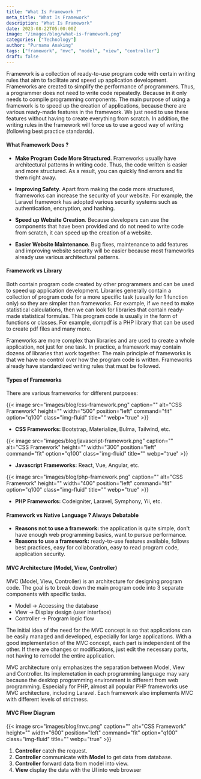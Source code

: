 ```yaml
---
title: "What Is Framework ?"
meta_title: "What Is Framework"
description: "What Is Framework"
date: 2023-08-22T05:00:00Z
image: "/images/blog/what-is-framework.png"
categories: ["Technology"]
author: "Purnama Anaking"
tags: ["framework", "mvc", "model", "view", "controller"]
draft: false
---
```


Framework is a collection of ready-to-use program code with certain writing rules that aim to facilitate and speed up application development. Frameworks are created to simplify the performance of programmers. Thus, a programmer does not need to write code repeatedly. Because in it only needs to compile programming components. The main purpose of using a framework is to speed up the creation of applications, because there are various ready-made features in the framework. We just need to use these features without having to create everything from scratch. In addition, the writing rules in the framework will force us to use a good way of writing (following best practice standards).

#### What Framework Does ?

- **Make Program Code More Structured**. Frameworks usually have architectural patterns in writing code. Thus, the code written is easier and more structured. As a result, you can quickly find errors and fix them right away.

- **Improving Safety**. Apart from making the code more structured, frameworks can increase the security of your website. For example, the Laravel framework has adopted various security systems such as authentication, encryption, and hashing.

- **Speed up Website Creation**. Because developers can use the components that have been provided and do not need to write code from scratch, it can speed up the creation of a website.

- **Easier Website Maintenance**. Bug fixes, maintenance to add features and improving website security will be easier because most frameworks already use various architectural patterns.

#### Framework vs Library

Both contain program code created by other programmers and can be used to speed up application development. Libraries generally contain a collection of program code for a more specific task (usually for 1 function only) so they are simpler than frameworks. For example, if we need to make statistical calculations, then we can look for libraries that contain ready-made statistical formulas. This program code is usually in the form of functions or classes. For example, dompdf is a PHP library that can be used to create pdf files and many more.

Frameworks are more complex than libraries and are used to create a whole application, not just for one task.
In practice, a framework may contain dozens of libraries that work together.
The main principle of frameworks is that we have no control over how the program code is written. Frameworks already have standardized writing rules that must be followed.

#### Types of Frameworks

There are various frameworks for different purposes:

{{< image src="images/blog/css-framework.png" caption="" alt="CSS Framework" height="" width="500" position="left" command="fit" option="q100" class="img-fluid" title=""  webp="true" >}}

- **CSS Frameworks:** Bootstrap, Materialize, Bulma, Tailwind, etc.

{{< image src="images/blog/javascript-framework.png" caption="" alt="CSS Framework" height="" width="300" position="left" command="fit" option="q100" class="img-fluid" title=""  webp="true" >}}

- **Javascript Frameworks:** React, Vue, Angular, etc.

{{< image src="images/blog/php-framework.png" caption="" alt="CSS Framework" height="" width="400" position="left" command="fit" option="q100" class="img-fluid" title=""  webp="true" >}}

- **PHP Frameworks:** Codeigniter, Laravel, Symphony, Yii, etc.

#### Framework vs Native Language ? Always Debatable

- **Reasons not to use a framework:** the application is quite simple, don't have enough web programming basics, want to pursue performance.
- **Reasons to use a framework:** ready-to-use features available, follows best practices, easy for collaboration, easy to read program code, application security.

#### MVC Architecture (Model, View, Controller)

MVC (Model, View, Controller) is an architecture for designing program code. The goal is to break down the main program code into 3 separate components with specific tasks.

- Model → Accessing the database
- View → Display design (user interface)
- Controller → Program logic flow

The initial idea of the need for the MVC concept is so that applications can be easily managed and developed, especially for large applications. With a good implementation of the MVC concept, each part is independent of the other. If there are changes or modifications, just edit the necessary parts, not having to remodel the entire application.

MVC architecture only emphasizes the separation between Model, View and Controller. Its implemetation in each programming language may vary because the desktop programming environment is different from web programming. Especially for PHP, almost all popular PHP frameworks use MVC architecture, including Laravel. Each framework also implements MVC with different levels of strictness.

#### MVC Flow Diagram

{{< image src="images/blog/mvc.png" caption="" alt="CSS Framework" height="" width="600" position="left" command="fit" option="q100" class="img-fluid" title=""  webp="true" >}}

1. **Controller** catch the request.
2. **Controller** communicate with **Model** to get data from database.
3. **Controller** forward data from model into view.
4. **View** display the data with the UI into web browser
